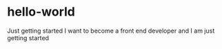 # hello-world
Just getting started
I want to become a front end developer and I am just getting started
